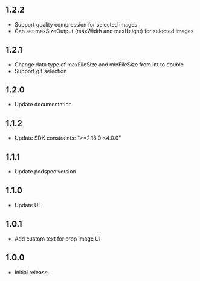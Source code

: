 ## 1.2.2

* Support quality compression for selected images
* Can set maxSizeOutput (maxWidth and maxHeight) for selected images

## 1.2.1

* Change data type of maxFileSize and minFileSize from int to double
* Support gif selection

## 1.2.0

* Update documentation

## 1.1.2

* Update SDK constraints: ">=2.18.0 <4.0.0"

## 1.1.1

* Update podspec version

## 1.1.0

* Update UI

## 1.0.1

* Add custom text for crop image UI

## 1.0.0

* Initial release.
